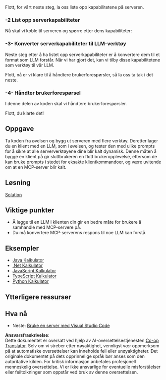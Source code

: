 <!--
CO_OP_TRANSLATOR_METADATA:
{
  "original_hash": "904b689eda5a68cbafe656d53f9787c7",
  "translation_date": "2025-06-17T18:50:14+00:00",
  "source_file": "03-GettingStarted/03-llm-client/README.md",
  "language_code": "no"
}
-->
Flott, for vårt neste steg, la oss liste opp kapabilitetene på serveren.

### -2 List opp serverkapabiliteter

Nå skal vi koble til serveren og spørre etter dens kapabiliteter:

### -3- Konverter serverkapabiliteter til LLM-verktøy

Neste steg etter å ha listet opp serverkapabiliteter er å konvertere dem til et format som LLM forstår. Når vi har gjort det, kan vi tilby disse kapabilitetene som verktøy til vår LLM.

Flott, nå er vi klare til å håndtere brukerforespørsler, så la oss ta tak i det neste.

### -4- Håndter brukerforespørsel

I denne delen av koden skal vi håndtere brukerforespørsler.

Flott, du klarte det!

## Oppgave

Ta koden fra øvelsen og bygg ut serveren med flere verktøy. Deretter lager du en klient med en LLM, som i øvelsen, og tester den med ulike prompts for å sikre at alle serververktøyene dine blir kalt dynamisk. Denne måten å bygge en klient på gir sluttbrukeren en flott brukeropplevelse, ettersom de kan bruke prompts i stedet for eksakte klientkommandoer, og være uvitende om at en MCP-server blir kalt.

## Løsning

[Solution](/03-GettingStarted/03-llm-client/solution/README.md)

## Viktige punkter

- Å legge til en LLM i klienten din gir en bedre måte for brukere å samhandle med MCP-servere på.
- Du må konvertere MCP-serverens respons til noe LLM kan forstå.

## Eksempler

- [Java Kalkulator](../samples/java/calculator/README.md)
- [.Net Kalkulator](../../../../03-GettingStarted/samples/csharp)
- [JavaScript Kalkulator](../samples/javascript/README.md)
- [TypeScript Kalkulator](../samples/typescript/README.md)
- [Python Kalkulator](../../../../03-GettingStarted/samples/python)

## Ytterligere ressurser

## Hva nå

- Neste: [Bruke en server med Visual Studio Code](/03-GettingStarted/04-vscode/README.md)

**Ansvarsfraskrivelse**:  
Dette dokumentet er oversatt ved hjelp av AI-oversettelsestjenesten [Co-op Translator](https://github.com/Azure/co-op-translator). Selv om vi streber etter nøyaktighet, vennligst vær oppmerksom på at automatiske oversettelser kan inneholde feil eller unøyaktigheter. Det originale dokumentet på dets opprinnelige språk bør anses som den autoritative kilden. For kritisk informasjon anbefales profesjonell menneskelig oversettelse. Vi er ikke ansvarlige for eventuelle misforståelser eller feiltolkninger som oppstår ved bruk av denne oversettelsen.